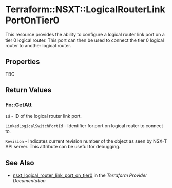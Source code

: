 # Terraform::NSXT::LogicalRouterLinkPortOnTier0

This resource provides the ability to configure a logical router link port on a tier 0 logical router. This port can then be used to connect the tier 0 logical router to another logical router.

## Properties

TBC

## Return Values

### Fn::GetAtt

`Id` - ID of the logical router link port.

`LinkedLogicalSwitchPortId` - Identifier for port on logical router to connect to.

`Revision` - Indicates current revision number of the object as seen by NSX-T API server. This attribute can be useful for debugging.

## See Also

* [nsxt_logical_router_link_port_on_tier0](https://www.terraform.io/docs/providers/nsxt/r/logical_router_link_port_on_tier0.html) in the _Terraform Provider Documentation_